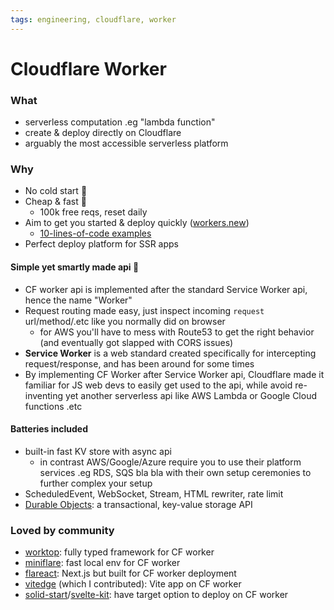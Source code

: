 ```yaml
---
tags: engineering, cloudflare, worker
---
```


# Cloudflare Worker

### What
- serverless computation .eg "lambda function"
- create & deploy directly on Cloudflare
- arguably the most accessible serverless platform

### Why
- No cold start 🚀
- Cheap & fast 💸
    - 100k free reqs, reset daily
- Aim to get you started & deploy quickly ([workers.new](https://workers.new/))
    - [10-lines-of-code examples](https://developers.cloudflare.com/workers/examples)
- Perfect deploy platform for SSR apps

#### Simple yet smartly made api 🎯
- CF worker api is implemented after the standard Service Worker api, hence the name "Worker"
- Request routing made easy, just inspect incoming `request` url/method/.etc like you normally did on browser
    - for AWS you'll have to mess with Route53 to get the right behavior (and eventually got slapped with CORS issues)
- **Service Worker** is a web standard created specifically for intercepting request/response, and has been around for some times
- By implementing CF Worker after Service Worker api, Cloudflare made it familiar for JS web devs to easily get used to the api, while avoid re-inventing yet another serverless api like AWS Lambda or Google Cloud functions .etc

#### Batteries included
- built-in fast KV store with async api
    - in contrast AWS/Google/Azure require you to use their platform services .eg RDS, SQS bla bla with their own setup ceremonies to further complex your setup
- ScheduledEvent, WebSocket, Stream, HTML rewriter, rate limit
- [Durable Objects](https://developers.cloudflare.com/workers/runtime-apis/durable-objects): a transactional, key-value storage API

### Loved by community
- [worktop](https://github.com/lukeed/worktop): fully typed framework for CF worker
- [miniflare](https://github.com/mrbbot/miniflare): fast local env for CF worker
- [flareact](https://flareact.com/): Next.js but built for CF worker deployment
- [vitedge](https://github.com/frandiox/vitedge) (which I contributed): Vite app on CF worker
- [solid-start](https://github.com/solidjs/solid-start)/[svelte-kit](https://kit.svelte.dev/): have target option to deploy on CF worker
